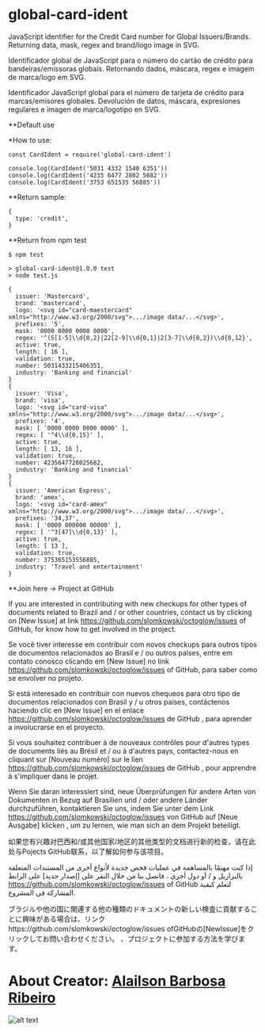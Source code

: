 # global-card-ident

JavaScript identifier for the Credit Card number for Global Issuers/Brands. Returning data, mask, regex and brand/logo image in SVG.

Identificador global de JavaScript para o número do cartão de crédito para bandeiras/emissoras globais. Retornando dados, máscara, regex e imagem de marca/logo em SVG.

Identificador JavaScript global para el número de tarjeta de crédito para marcas/emisores globales. Devolución de datos, máscara, expresiones regulares e imagen de marca/logotipo en SVG.

**Default use 

*How to use:
```
const CardIdent = require('global-card-ident')

console.log(CardIdent('5031 4332 1540 6351'))
console.log(CardIdent('4235 6477 2802 5682'))
console.log(CardIdent('3753 651535 56885'))

```
**Return sample:

```
{
  type: 'credit',
}
```


**Return from npm test

```
$ npm test

> global-card-ident@1.0.0 test
> node test.js

{
  issuer: 'Mastercard',
  brand: 'mastercard',
  logo: '<svg id="card-maestercard"  xmlns="http://www.w3.org/2000/svg">.../image data/...</svg>',
  prefixes: '5',
  mask: '0000 0000 0000 0000',
  regex: '^(5[1-5]\\d{0,2}|22[2-9]\\d{0,1}|2[3-7]\\d{0,2})\\d{0,12}',
  active: true,
  length: [ 16 ],
  validation: true,
  number: 5031433215406351,
  industry: 'Banking and financial'
}
{
  issuer: 'Visa',
  brand: 'visa',
  logo: '<svg id="card-visa" xmlns="http://www.w3.org/2000/svg">.../image data/...</svg>',
  prefixes: '4',
  mask: [ '0000 0000 0000 0000' ],
  regex: [ '^4\\d{0,15}' ],
  active: true,
  length: [ 13, 16 ],
  validation: true,
  number: 4235647728025682,
  industry: 'Banking and financial'
}
{
  issuer: 'American Express',
  brand: 'amex',
  logo: '<svg id="card-amex" xmlns="http://www.w3.org/2000/svg">.../image data/...</svg>',
  prefixes: '34,37',
  mask: [ '0000 000000 00000' ],
  regex: [ '^3[47]\\d{0,13}' ],
  active: true,
  length: [ 13 ],
  validation: true,
  number: 375365153556885,
  industry: 'Travel and entertainment'
}

```

**Join here -> Project at GitHub 

If you are interested in contributing with new checkups for other types of documents related to Brazil and / or other countries, contact us by clicking on [New Issue] at link https://github.com/slomkowski/octoglow/issues of GitHub, for know how to get involved in the project.

Se você tiver interesse em contribuir com novos checkups para outros tipos de documentos relacionados ao Brasil e / ou outros países, entre em contato conosco clicando em [New Issue] no link https://github.com/slomkowski/octoglow/issues of GitHub, para saber como se envolver no projeto.

Si está interesado en contribuir con nuevos chequeos para otro tipo de documentos relacionados con Brasil y / u otros países, contáctenos haciendo clic en [New Issue] en el enlace https://github.com/slomkowski/octoglow/issues de GitHub , para aprender a involucrarse en el proyecto.

Si vous souhaitez contribuer à de nouveaux contrôles pour d'autres types de documents liés au Brésil et / ou à d'autres pays, contactez-nous en cliquant sur [Nouveau numéro] sur le lien https://github.com/slomkowski/octoglow/issues de GitHub , pour apprendre à s'impliquer dans le projet.

Wenn Sie daran interessiert sind, neue Überprüfungen für andere Arten von Dokumenten in Bezug auf Brasilien und / oder andere Länder durchzuführen, kontaktieren Sie uns, indem Sie unter dem Link https://github.com/slomkowski/octoglow/issues von GitHub auf [Neue Ausgabe] klicken , um zu lernen, wie man sich an dem Projekt beteiligt.

如果您有兴趣对巴西和/或其他国家/地区的其他类型的文档进行新的检查，请在此处与Pojects GitHub联系，以了解如何参与该项目。

إذا كنت مهتمًا بالمساهمة في عمليات فحص جديدة لأنواع أخرى من المستندات المتعلقة بالبرازيل و / أو دول أخرى ، فاتصل بنا من خلال النقر على [إصدار جديد] على الرابط https://github.com/slomkowski/octoglow/issues of GitHub لتعلم كيفية المشاركة في المشروع.

ブラジルや他の国に関連する他の種類のドキュメントの新しい検査に貢献することに興味がある場合は、リンクhttps://github.com/slomkowski/octoglow/issues ofGitHubの[NewIssue]をクリックしてお問い合わせください。 、プロジェクトに参加する方法を学びます。



About Creator: [Alailson Barbosa Ribeiro](https://www.alailson.com.br)
=============
![alt text](https://secure.gravatar.com/avatar/f4a6fbf1b704b29c4236d964f5f5280c "Alailson Barbosa Ribeiro")



